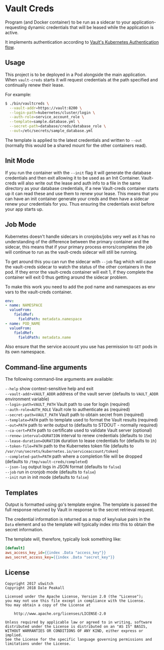 # Vault Creds

Program (and Docker container) to be run as a sidecar to your application- requesting dynamic credentials that will be leased while the application is active.

It implements authentication according to [Vault's Kubernetes Authentication flow](https://kubernetes.io/docs/admin/authentication/).

## Usage

This project is to be deployed in a Pod alongside the main application. When `vault-creds` starts it will request credentials at the path specified and continually renew their lease.

For example:

```sh
$ ./bin/vaultcreds \
  --vault-addr=https://vault:8200 \
  --login-path=kubernetes/cluster/login \
  --auth-role=service_account_role \
  --template=sample.database.yml \
  --secret-path=database/creds/database_role \
  --out=/etc/secrets/sample_database.yml
```

The template is applied to the latest credentials and written to `--out` (normally this would be a shared mount for the other containers read).

## Init Mode

If you run the container with the `--init` flag it will generate the database credentials and then exit allowing it to be used as an Init Container.
Vault-creds will also write out the lease and auth info to a file in the same directory as your database credentials, if a new Vault-creds container starts up it can read these and use them to renew your lease.
This means that you can have an init container generate your creds and then have a sidecar renew your credentials for you. Thus ensuring the credentials exist before your app starts up.

## Job Mode

Kubernetes doesn't handle sidecars in cronjobs/jobs very well as it has no understanding of the difference between the primary container and the sidecar, this means that if your primary process errors/completes the job will continue to run as the vault-creds sidecar will still be running.

To get around this you can run the sidecar with `--job` flag which will cause the vault-creds sidecar to watch the status of the other containers in the pod. If they error the vault-creds container will exit 1, if they complete the container will exit 0 thus getting around the sidecar problem.

To make this work you need to add the pod name and namespaces as env vars to the vault-creds container.

```yml
env:
- name: NAMESPACE
  valueFrom:
    fieldRef:
      fieldPath: metadata.namespace
- name: POD_NAME
  valueFrom:
    fieldRef:
      fieldPath: metadata.name
```

Also ensure that the service account you use has permission to `GET` pods in its own namespace.

## Command-line arguments

The following command-line arguments are available:

`--help` show context-sensitive help and exit  
`--vault-addr=VAULT_ADDR` address of the vault server (defaults to `VAULT_ADDR` environment variable)  
`--login-path=VAULT_PATH` Vault path to use for login (required)  
`--auth-role=AUTH_ROLE` Vault role to authenticate as (required)  
`--secret-path=VAULT_PATH` Vault path to obtain secret from (required)  
`--template=PATH` path to template used to format the Vault results (required)  
`--out=PATH` path to write output to (defaults to STDOUT - normally required)  
`--ca-cert=PATH` path to certificate used to validate Vault server (optional)  
`--renew-interval=DURATION` interval to renew credentials (defaults to `15m`)  
`--lease-duration=DURATION` duration to lease credentials for (defaults to `1h`)   
`--token-file=PATH` path to the Kubernetes token file (defaults to `/var/run/secrets/kubernetes.io/serviceaccount/token`)  
`--completed-path=PATH` path where a completion file will be dropped (defaults to `/tmp/vault-creds/completed`)  
`--json-log` output logs in JSON format (defaults to `false`)  
`--job` run in cronjob mode (defaults to `false`)  
`--init` run in init mode (defaults to `false`)  

## Templates

Output is formatted using go's template engine.  The template is passed the full response returned by Vault in response to the secret retrieval request.

The credential information is returned as a map of key/value pairs in the `Data` element and so the template will typically index into this to obtain the secret information.

The template will, therefore, typically look something like:

```INI
[default]
aws_access_key_id={{index .Data "access_key"}}
aws_secret_access_key={{index .Data "secret_key"}}
```

## License

```
Copyright 2017 uSwitch
Copyright 2018 Dale Peakall

Licensed under the Apache License, Version 2.0 (the "License");
you may not use this file except in compliance with the License.
You may obtain a copy of the License at

    http://www.apache.org/licenses/LICENSE-2.0

Unless required by applicable law or agreed to in writing, software
distributed under the License is distributed on an "AS IS" BASIS,
WITHOUT WARRANTIES OR CONDITIONS OF ANY KIND, either express or implied.
See the License for the specific language governing permissions and
limitations under the License.
```
